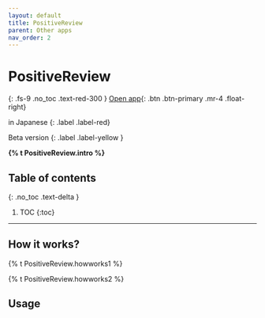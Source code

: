 ```yaml
---
layout: default
title: PositiveReview
parent: Other apps
nav_order: 2
---
```


# PositiveReview
{: .fs-9 .no_toc .text-red-300 }
<span class="fs-5">
[Open app](http://positivereview.streamlit.app){: .btn .btn-primary .mr-4 .float-right}
</span>
<div markdown="1">
in Japanese
{: .label .label-red}

Beta version
{: .label .label-yellow }
</div>
<strong> {% t PositiveReview.intro %} </strong>

## Table of contents
{: .no_toc .text-delta }

1. TOC
{:toc}

---

## How it works?

{% t PositiveReview.howworks1 %}

{% t PositiveReview.howworks2 %}



## Usage




<!-- ## Tutorial video -->



